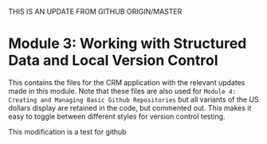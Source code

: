 THIS IS AN UPDATE FROM GITHUB ORIGIN/MASTER

# Module 3: Working with Structured Data and Local Version Control

This contains the files for the CRM application with the relevant updates
made in this module. Note that these files are also used for
`Module 4: Creating and Managing Basic Github Repositories` but all
variants of the US dollars display are retained in the code, but commented
out. This makes it easy to toggle between different styles for version
control testing.

This modification is a test for github
